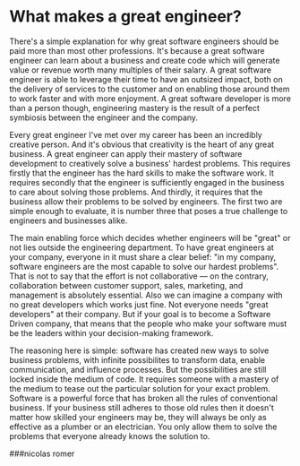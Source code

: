 # What makes a great engineer?

There's a simple explanation for why great software engineers should be paid more than most other professions. It's because a great software engineer can learn about a business and create code which will generate value or revenue worth many multiples of their salary. A great software engineer is able to leverage their time to have an outsized impact, both on the delivery of services to the customer and on enabling those around them to work faster and with more enjoyment. A great software developer is more than a person though, engineering mastery is the result of a perfect symbiosis between the engineer and the company.

Every great engineer I've met over my career has been an incredibly creative person. And it's obvious that creativity is the heart of any great business. A great engineer can apply their mastery of software development to creatively solve a business' hardest problems. This requires firstly that the engineer has the hard skills to make the software work. It requires secondly that the engineer is sufficiently engaged in the business to care about solving those problems. And thirdly, it requires that the business allow their problems to be solved by engineers. The first two are simple enough to evaluate, it is number three that poses a true challenge to engineers and businesses alike.

The main enabling force which decides whether engineers will be "great" or not lies outside the engineering department. To have great engineers at your company, everyone in it must share a clear belief: "in my company, software engineers are the most capable to solve our hardest problems". That is not to say that the effort is not collaborative — on the contrary, collaboration between customer support, sales, marketing, and management is absolutely essential. Also we can imagine a company with no great developers which works just fine. Not everyone needs "great developers" at their company. But if your goal is to become a Software Driven company, that means that the people who make your software must be the leaders within your decision-making framework.

The reasoning here is simple: software has created new ways to solve business problems, with infinite possibilites to transform data, enable communication, and influence processes. But the possibilities are still locked inside the medium of code. It requires someone with a mastery of the medium to tease out the particular solution for your exact problem. Software is a powerful force that has broken all the rules of conventional business. If your business still adheres to those old rules then it doesn't matter how skilled your engineers may be, they will always be only as effective as a plumber or an electrician. You only allow them to solve the problems that everyone already knows the solution to.


###nicolas romer





